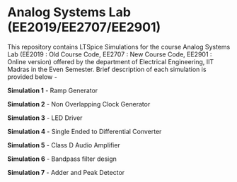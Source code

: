# Analog Systems Lab (EE2019/EE2707/EE2901) 

This repository contains LTSpice Simulations for the course Analog Systems Lab (EE2019 : Old Course Code, EE2707 : New Course Code, EE2901 : Online version) offered by the department of Electrical Engineering, IIT Madras in the Even Semester. Brief description of each simulation is provided below - 

**Simulation 1** - Ramp Generator

**Simulation 2** - Non Overlapping Clock Generator

**Simulation 3** - LED Driver

**Simulation 4** - Single Ended to Differential Converter

**Simulation 5** - Class D Audio Amplifier

**Simulation 6** - Bandpass filter design

**Simulation 7** - Adder and Peak Detector
